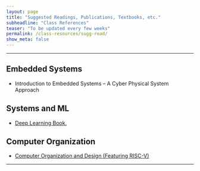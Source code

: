```yaml
---
layout: page
title: "Suggested Readings, Publications, Textbooks, etc."
subheadline: "Class References"
teaser: "To be updated every few weeks"
permalink: /class-resources/sugg-read/
show_meta: false
---
```


---
## Embedded Systems
+ Introduction to Embedded Systems – A Cyber Physical System Approach
## Systems and ML
+ [Deep Learning Book.](http://www.deeplearningbook.org/)
## Computer Organization 
+ [Computer Organization and Design (Featuring RISC-V)](http://ac.aua.am/arm/public/2017-spring-computer-organization/textbooks/ComputerOrganizationAndDesign5thEdition2014.pdf)



---